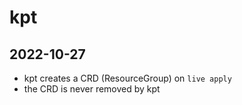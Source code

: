 # kpt

## 2022-10-27

- kpt creates a CRD (ResourceGroup) on `live apply`
- the CRD is never removed by kpt
